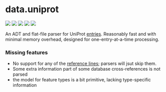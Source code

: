 # data.uniprot

[![](https://travis-ci.org/bio4j/data.uniprot.svg?branch=master)](https://travis-ci.org/bio4j/data.uniprot) [![](https://img.shields.io/codacy/grade/8ccc1baeccfe4b70a8d7471f448fe57d.svg)](https://www.codacy.com/app/bio4j/data-uniprot) [![](http://github-release-version.herokuapp.com/github/bio4j/data.uniprot/release.svg)](https://github.com/bio4j/data.uniprot/releases/latest)
[![](https://img.shields.io/badge/license-AGPLv3-blue.svg)](https://tldrlegal.com/license/gnu-affero-general-public-license-v3-%28agpl-3.0%29)
[![](https://img.shields.io/badge/contact-gitter_chat-dd1054.svg)](https://gitter.im/bio4j/data.uniprot)

An ADT and flat-file parser for UniProt [entries][uniprot-user-manual]. Reasonably fast and with minimal memory overhead, designed for one-entry-at-a-time processing.

### Missing features

- No support for any of the [reference lines][uniprot-reference-lines]; parsers will jsut skip them.
- Some extra information part of some database cross-references is not parsed
- the model for feature types is a bit primitive, lacking type-specific information

[uniprot-user-manual]: http://web.expasy.org/docs/userman.html
[uniprot-reference-lines]: http://web.expasy.org/docs/userman.html#Ref_line
